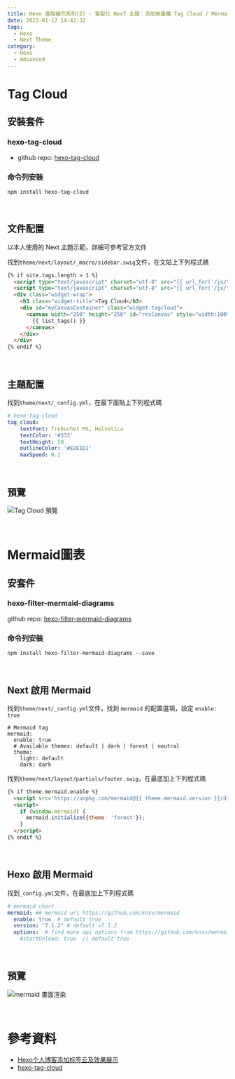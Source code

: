 ```yaml
---
title: Hexo 進階補充系列(2) - 客製化 NexT 主題：添加側邊欄 Tag Cloud / Mermaid 圖表
date: 2023-01-17 14:42:32
tags:
  - Hexo
  - Next Theme
category:
  - Hexo
  - Advanced
---
```


# **Tag Cloud**

## **安裝套件**

### **hexo-tag-cloud**

- github repo: [hexo-tag-cloud](https://github.com/MikeCoder/hexo-tag-cloud)

<!-- more -->

### **命令列安裝**

```shell
npm install hexo-tag-cloud
```

<br>


## **文件配置**

以本人使用的 Next 主題示範，詳細可參考官方文件

找到`theme/next/layout/_macro/sidebar.swig`文件，在文貼上下列程式碼

```html
{% if site.tags.length > 1 %}
  <script type="text/javascript" charset="utf-8" src="{{ url_for('/js/tagcloud.js') }}"></script>
  <script type="text/javascript" charset="utf-8" src="{{ url_for('/js/tagcanvas.js') }}"></script>
  <div class="widget-wrap">
    <h3 class="widget-title">Tag Cloud</h3>
    <div id="myCanvasContainer" class="widget tagcloud">
      <canvas width="250" height="250" id="resCanvas" style="width:100%">
        {{ list_tags() }}
      </canvas>
    </div>
  </div>
{% endif %}
```

<br>

## **主題配置**

找到`theme/next/_config.yml`，在最下面貼上下列程式碼

```yaml
# hexo-tag-cloud
tag_cloud:
    textFont: Trebuchet MS, Helvetica
    textColor: '#333'
    textHeight: 50
    outlineColor: '#E2E1D1'
    maxSpeed: 0.1
```

<br>

## **預覽**
![Tag Cloud 預覽](https://res.cloudinary.com/djtoo8orh/image/upload/v1673940709/Hexo%20Blog/2023-01-17-hexo-advanced-supplementary-2/tag_cloud_zluzpc.png)

<br>


# **Mermaid圖表**

## **安套件**

### **hexo-filter-mermaid-diagrams**

github repo: [hexo-filter-mermaid-diagrams](https://github.com/webappdevelp/hexo-filter-mermaid-diagrams/blob/master/README.md)

### **命令列安裝**

```shell
npm install hexo-filter-mermaid-diagrams --save
```

<br>

## **Next 啟用 Mermaid**

找到`theme/next/_config.yml`文件，找到 `mermaid` 的配置選項，設定 `enable: true`

```
# Mermaid tag
mermaid:
  enable: true
  # Available themes: default | dark | forest | neutral
  theme:
    light: default
    dark: dark
```

找到`theme/next/layout/partials/footer.swig`，在最底加上下列程式碼

```html
{% if theme.mermaid.enable %}
  <script src='https://unpkg.com/mermaid@{{ theme.mermaid.version }}/dist/mermaid.min.js'></script>
  <script>
    if (window.mermaid) {
      mermaid.initialize({theme: 'forest'});
    }
  </script>
{% endif %}
```

<br>

## **Hexo 啟用 Mermaid**

找到`_config.yml`文件，在最底加上下列程式碼

```yaml
# mermaid chart
mermaid: ## mermaid url https://github.com/knsv/mermaid
  enable: true  # default true
  version: "7.1.2" # default v7.1.2
  options:  # find more api options from https://github.com/knsv/mermaid/blob/master/src/mermaidAPI.js
    #startOnload: true  // default true
```

<br>

## **預覽**
![mermaid 畫面渲染](https://res.cloudinary.com/djtoo8orh/image/upload/v1673940708/Hexo%20Blog/2023-01-17-hexo-advanced-supplementary-2/mermaid_zl8ruh.png)

<br>

# **參考資料**

- [Hexo个人博客添加标签云及效果展示](https://enfangzhong.github.io/2019/12/08/Hexo%E4%B8%AA%E4%BA%BA%E5%8D%9A%E5%AE%A2%E6%B7%BB%E5%8A%A0%E6%A0%87%E7%AD%BE%E4%BA%91%E5%8F%8A%E6%95%88%E6%9E%9C%E5%B1%95%E7%A4%BA/)
- [hexo-tag-cloud](https://github.com/D0n9X1n/hexo-tag-cloud)
